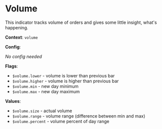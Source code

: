 # Volume

This indicator tracks volume of orders and gives some little insight, what's happening.

**Context**: `volume`

**Config**:

_No config needed_

**Flags**:
*	`$volume.lower`  - volume is lower than previous bar
*	`$volume.higher` - volume is higher than previous bar
*	`$volume.min`    - new day minimum
*	`$volume.max`    - new day maximum

**Values**:
*	`$volume.size`     - actual volume
*	`$volume.range`    - volume range (difference between min and max)
*	`$volume.percent`  - volume percent of day range
